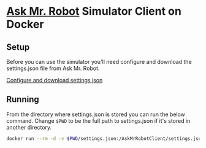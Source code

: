 # [Ask Mr. Robot](https://www.askmrrobot.com) Simulator Client on Docker

## Setup

Before you can use the simulator you'll need configure and download the
settings.json file from Ask Mr. Robot.

[Configure and download settings.json](https://www.askmrrobot.com/wow/simulator/client)

## Running

From the directory where settings.json is stored you can run the below command.
Change `$PWD` to be the full path to settings.json if it's stored in another
directory.

```bash
docker run --rm -d -v $PWD/settings.json:/AskMrRobotClient/settings.json gaffneyc/askmrrobot
```
